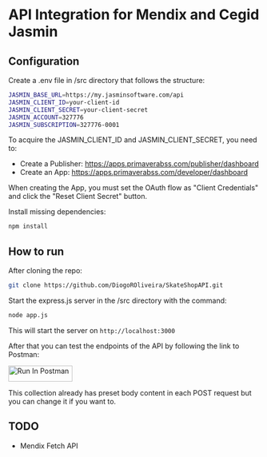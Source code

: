 # API Integration for Mendix and Cegid Jasmin
## **Configuration**
Create a .env file in /src directory that follows the structure:
```bash
JASMIN_BASE_URL=https://my.jasminsoftware.com/api
JASMIN_CLIENT_ID=your-client-id
JASMIN_CLIENT_SECRET=your-client-secret
JASMIN_ACCOUNT=327776
JASMIN_SUBSCRIPTION=327776-0001
```

To acquire the JASMIN_CLIENT_ID and JASMIN_CLIENT_SECRET, you need to:

- Create a Publisher: https://apps.primaverabss.com/publisher/dashboard
- Create an App: https://apps.primaverabss.com/developer/dashboard

When creating the App, you must set the OAuth flow as "Client Credentials" and click the "Reset Client Secret" button.

Install missing dependencies:
```bash
npm install
```

## **How to run**
After cloning the repo:
```bash
git clone https://github.com/DiogoROliveira/SkateShopAPI.git
```

Start the express.js server in the /src directory with the command:

```bash
node app.js
```
This will start the server on `http://localhost:3000`

After that you can test the endpoints of the API by following the link to Postman:

[<img src="https://run.pstmn.io/button.svg" alt="Run In Postman" style="width: 128px; height: 32px;">](https://app.getpostman.com/run-collection/39086830-b39f33bf-1761-4027-ae9c-926b803031d8?action=collection%2Ffork&source=rip_markdown&collection-url=entityId%3D39086830-b39f33bf-1761-4027-ae9c-926b803031d8%26entityType%3Dcollection%26workspaceId%3Dad19f453-e41f-430a-8210-81a09756ad72)

This collection already has preset body content in each POST request but you can change it if you want to.

## TODO
- Mendix Fetch API
